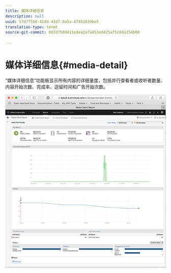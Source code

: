 ```yaml
---
title: 媒体详细信息
description: null
uuid: 57d7f5b0-41dd-41d7-9a5a-47452839be5
translation-type: tm+mt
source-git-commit: 0d2d75dd411edea2a7a853ed425af5c6da154b06

---
```



# 媒体详细信息{#media-detail}

“媒体详细信息”功能板显示所有内容的详细量度，包括并行查看者或收听者数量、内容开始次数、完成率、逗留时间和广告开始次数。

![](assets/media_detail.png)

